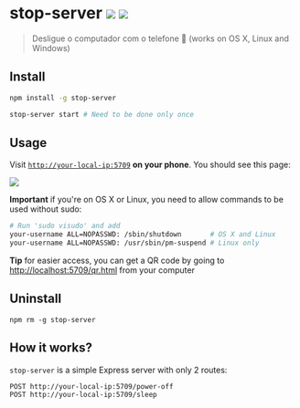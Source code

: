 # stop-server [![](https://badge.fury.io/js/stop-server.svg)](https://www.npmjs.com/package/stop-server) [![](https://travis-ci.org/typicode/stop-server.svg?branch=master)](https://travis-ci.org/typicode/stop-server)

> Desligue o computador com o telefone :iphone: (works on OS X, Linux and Windows)

## Install

```sh
npm install -g stop-server
```

```sh
stop-server start # Need to be done only once
```

## Usage

Visit [`http://your-local-ip:5709`](http://localhost:5709/qr.html) __on your phone__. You should see this page:

![](http://i.imgur.com/4WadpZc.png)

__Important__ if you're on OS X or Linux, you need to allow commands to be used without sudo:

```bash
# Run 'sudo visudo' and add
your-username ALL=NOPASSWD: /sbin/shutdown       # OS X and Linux
your-username ALL=NOPASSWD: /usr/sbin/pm-suspend # Linux only
```

__Tip__ for easier access, you can get a QR code by going to [http://localhost:5709/qr.html](http://localhost:5709/qr.html) from your computer

## Uninstall

```
npm rm -g stop-server
```

## How it works?

`stop-server` is a simple Express server with only 2 routes:

```
POST http://your-local-ip:5709/power-off
POST http://your-local-ip:5709/sleep
```


